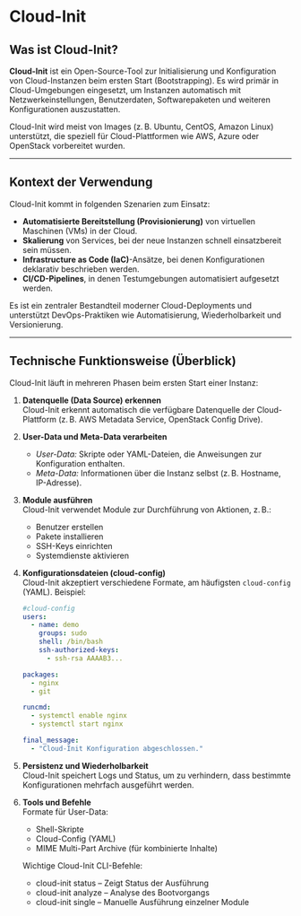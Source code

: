 # Cloud-Init

## Was ist Cloud-Init?

**Cloud-Init** ist ein Open-Source-Tool zur Initialisierung und Konfiguration von Cloud-Instanzen beim ersten Start (Bootstrapping). 
Es wird primär in Cloud-Umgebungen eingesetzt, um Instanzen automatisch mit Netzwerkeinstellungen, Benutzerdaten, Softwarepaketen und weiteren Konfigurationen auszustatten.

Cloud-Init wird meist von Images (z. B. Ubuntu, CentOS, Amazon Linux) unterstützt, die speziell für Cloud-Plattformen wie AWS, Azure oder OpenStack vorbereitet wurden.

---

## Kontext der Verwendung

Cloud-Init kommt in folgenden Szenarien zum Einsatz:

- **Automatisierte Bereitstellung (Provisionierung)** von virtuellen Maschinen (VMs) in der Cloud.
- **Skalierung** von Services, bei der neue Instanzen schnell einsatzbereit sein müssen.
- **Infrastructure as Code (IaC)**-Ansätze, bei denen Konfigurationen deklarativ beschrieben werden.
- **CI/CD-Pipelines**, in denen Testumgebungen automatisiert aufgesetzt werden.

Es ist ein zentraler Bestandteil moderner Cloud-Deployments und unterstützt DevOps-Praktiken wie Automatisierung, Wiederholbarkeit und Versionierung.

---

## Technische Funktionsweise (Überblick)

Cloud-Init läuft in mehreren Phasen beim ersten Start einer Instanz:

1. **Datenquelle (Data Source) erkennen**  
   Cloud-Init erkennt automatisch die verfügbare Datenquelle der Cloud-Plattform (z. B. AWS Metadata Service, OpenStack Config Drive).

2. **User-Data und Meta-Data verarbeiten**  
   - *User-Data:* Skripte oder YAML-Dateien, die Anweisungen zur Konfiguration enthalten.  
   - *Meta-Data:* Informationen über die Instanz selbst (z. B. Hostname, IP-Adresse).

3. **Module ausführen**  
   Cloud-Init verwendet Module zur Durchführung von Aktionen, z. B.:
   - Benutzer erstellen
   - Pakete installieren
   - SSH-Keys einrichten
   - Systemdienste aktivieren

4. **Konfigurationsdateien (cloud-config)**  
   Cloud-Init akzeptiert verschiedene Formate, am häufigsten `cloud-config` (YAML). Beispiel:

   ```yaml
   #cloud-config
   users:
     - name: demo
       groups: sudo
       shell: /bin/bash
       ssh-authorized-keys:
         - ssh-rsa AAAAB3...

   packages:
     - nginx
     - git

   runcmd:
     - systemctl enable nginx
     - systemctl start nginx

   final_message:
     - "Cloud-Init Konfiguration abgeschlossen."

   
5. **Persistenz und Wiederholbarkeit**  
   Cloud-Init speichert Logs und Status, um zu verhindern, dass bestimmte Konfigurationen mehrfach ausgeführt werden.


6. **Tools und Befehle**  
   Formate für User-Data:
   
   - Shell-Skripte
   - Cloud-Config (YAML)
   - MIME Multi-Part Archive (für kombinierte Inhalte)
     
   Wichtige Cloud-Init CLI-Befehle:

   - cloud-init status – Zeigt Status der Ausführung
   - cloud-init analyze – Analyse des Bootvorgangs
   - cloud-init single – Manuelle Ausführung einzelner Module


   
